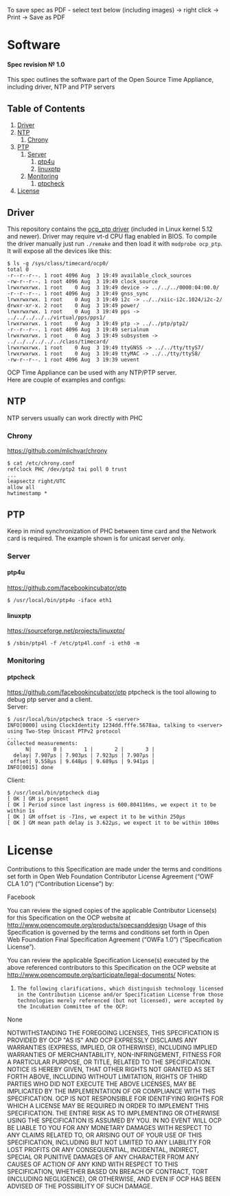 To save spec as PDF - select text below (including images) -> right click -> Print -> Save as PDF

# Software
#### Spec revision № 1.0
This spec outlines the software part of the Open Source Time Appliance,
including driver, NTP and PTP servers

## Table of Contents
1. [Driver](#Driver)
1. [NTP](#NTP)
   1. [Chrony](#chrony)
1. [PTP](#PTP)
   1. [Server](#server)
      1. [ptp4u](#ptp4u)
      1. [linuxptp](#linuxptp)
   1. [Monitoring](#monitoring)
      1. [ptpcheck](#ptpcheck)
1. [License](#License)


## Driver
This repository contains the [ocp_ptp driver](https://github.com/opencomputeproject/Time-Appliance-Project/tree/master/Time-Card/DRV) (included in Linux kernel 5.12 and newer). Driver may require vt-d CPU flag enabled in BIOS.
To compile the driver manually just run `./remake` and then load it with `modprobe ocp_ptp`.  
It will expose all the devices like this:

```
$ ls -g /sys/class/timecard/ocp0/
total 0
-r--r--r--. 1 root 4096 Aug  3 19:49 available_clock_sources
-rw-r--r--. 1 root 4096 Aug  3 19:49 clock_source
lrwxrwxrwx. 1 root    0 Aug  3 19:49 device -> ../../../0000:04:00.0/
-r--r--r--. 1 root 4096 Aug  3 19:49 gnss_sync
lrwxrwxrwx. 1 root    0 Aug  3 19:49 i2c -> ../../xiic-i2c.1024/i2c-2/
drwxr-xr-x. 2 root    0 Aug  3 19:49 power/
lrwxrwxrwx. 1 root    0 Aug  3 19:49 pps -> ../../../../../virtual/pps/pps1/
lrwxrwxrwx. 1 root    0 Aug  3 19:49 ptp -> ../../ptp/ptp2/
-r--r--r--. 1 root 4096 Aug  3 19:49 serialnum
lrwxrwxrwx. 1 root    0 Aug  3 19:49 subsystem -> ../../../../../../class/timecard/
lrwxrwxrwx. 1 root    0 Aug  3 19:49 ttyGNSS -> ../../tty/ttyS7/
lrwxrwxrwx. 1 root    0 Aug  3 19:49 ttyMAC -> ../../tty/ttyS8/
-rw-r--r--. 1 root 4096 Aug  3 19:39 uevent
```

OCP Time Appliance can be used with any NTP/PTP server.  
Here are couple of examples and configs:
## NTP
NTP servers usually can work directly with PHC
### Chrony
https://github.com/mlichvar/chrony
```
$ cat /etc/chrony.conf
refclock PHC /dev/ptp2 tai poll 0 trust
...
leapsectz right/UTC
allow all
hwtimestamp *
```

## PTP
Keep in mind synchronization of PHC between time card and the Network card is required.
The example shown is for unicast server only.
### Server
#### ptp4u
https://github.com/facebookincubator/ptp
```
$ /usr/local/bin/ptp4u -iface eth1
```

#### linuxptp
https://sourceforge.net/projects/linuxptp/
```
$ /sbin/ptp4l -f /etc/ptp4l.conf -i eth0 -m
```
### Monitoring
#### ptpcheck
https://github.com/facebookincubator/ptp
ptpcheck is the tool allowing to debug ptp server and a client.  
Server:
```
$ /usr/local/bin/ptpcheck trace -S <server>
INFO[0000] using ClockIdentity 1234dd.fffe.5678aa, talking to <server> using Two-Step Unicast PTPv2 protocol
...
Collected measurements:
      N|       0 |       1 |       2 |       3 |
  delay| 7.907µs | 7.903µs | 7.923µs | 7.907µs |
 offset| 9.558µs | 9.648µs | 9.689µs | 9.941µs |
INFO[0015] done
```
Client:
```
$ /usr/local/bin/ptpcheck diag
[ OK ] GM is present
[ OK ] Period since last ingress is 600.804116ms, we expect it to be within 1s
[ OK ] GM offset is -71ns, we expect it to be within 250µs
[ OK ] GM mean path delay is 3.622µs, we expect it to be within 100ms
```

# License
Contributions to this Specification are made under the terms and conditions set forth in Open Web Foundation Contributor License Agreement (“OWF CLA 1.0”) (“Contribution License”) by: 
 
 Facebook

You can review the signed copies of the applicable Contributor License(s) for this Specification on the OCP website at http://www.opencompute.org/products/specsanddesign 
Usage of this Specification is governed by the terms and conditions set forth in Open Web Foundation Final Specification Agreement (“OWFa 1.0”) (“Specification License”).   
 
You can review the applicable Specification License(s) executed by the above referenced contributors to this Specification on the OCP website at http://www.opencompute.org/participate/legal-documents/
 Notes: 
 
1)     The following clarifications, which distinguish technology licensed in the Contribution License and/or Specification License from those technologies merely referenced (but not licensed), were accepted by the Incubation Committee of the OCP:  
 
None

 
NOTWITHSTANDING THE FOREGOING LICENSES, THIS SPECIFICATION IS PROVIDED BY OCP "AS IS" AND OCP EXPRESSLY DISCLAIMS ANY WARRANTIES (EXPRESS, IMPLIED, OR OTHERWISE), INCLUDING IMPLIED WARRANTIES OF MERCHANTABILITY, NON-INFRINGEMENT, FITNESS FOR A PARTICULAR PURPOSE, OR TITLE, RELATED TO THE SPECIFICATION. NOTICE IS HEREBY GIVEN, THAT OTHER RIGHTS NOT GRANTED AS SET FORTH ABOVE, INCLUDING WITHOUT LIMITATION, RIGHTS OF THIRD PARTIES WHO DID NOT EXECUTE THE ABOVE LICENSES, MAY BE IMPLICATED BY THE IMPLEMENTATION OF OR COMPLIANCE WITH THIS SPECIFICATION. OCP IS NOT RESPONSIBLE FOR IDENTIFYING RIGHTS FOR WHICH A LICENSE MAY BE REQUIRED IN ORDER TO IMPLEMENT THIS SPECIFICATION.  THE ENTIRE RISK AS TO IMPLEMENTING OR OTHERWISE USING THE SPECIFICATION IS ASSUMED BY YOU. IN NO EVENT WILL OCP BE LIABLE TO YOU FOR ANY MONETARY DAMAGES WITH RESPECT TO ANY CLAIMS RELATED TO, OR ARISING OUT OF YOUR USE OF THIS SPECIFICATION, INCLUDING BUT NOT LIMITED TO ANY LIABILITY FOR LOST PROFITS OR ANY CONSEQUENTIAL, INCIDENTAL, INDIRECT, SPECIAL OR PUNITIVE DAMAGES OF ANY CHARACTER FROM ANY CAUSES OF ACTION OF ANY KIND WITH RESPECT TO THIS SPECIFICATION, WHETHER BASED ON BREACH OF CONTRACT, TORT (INCLUDING NEGLIGENCE), OR OTHERWISE, AND EVEN IF OCP HAS BEEN ADVISED OF THE POSSIBILITY OF SUCH DAMAGE.
